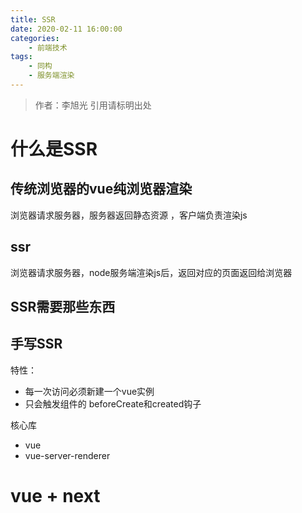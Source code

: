```yaml
---
title: SSR
date: 2020-02-11 16:00:00
categories: 
	- 前端技术
tags:
	- 同构
	- 服务端渲染
---
```

> 作者：李旭光
> 引用请标明出处

# 什么是SSR
## 传统浏览器的vue纯浏览器渲染
浏览器请求服务器，服务器返回静态资源 ，客户端负责渲染js
## ssr
浏览器请求服务器，node服务端渲染js后，返回对应的页面返回给浏览器
## SSR需要那些东西
## 手写SSR
特性：
- 每一次访问必须新建一个vue实例
- 只会触发组件的 beforeCreate和created钩子

核心库
- vue
- vue-server-renderer
# vue + next